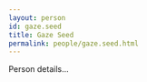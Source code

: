 ```yaml
---
layout: person
id: gaze.seed
title: Gaze Seed
permalink: people/gaze.seed.html
---
```


Person details...